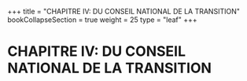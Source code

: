 +++
title = "CHAPITRE IV: DU CONSEIL NATIONAL DE LA TRANSITION"
bookCollapseSection = true
weight = 25
type = "leaf"
+++

# CHAPITRE IV: DU CONSEIL NATIONAL DE LA TRANSITION
